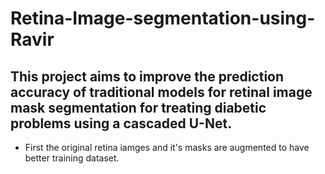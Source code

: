 # Retina-Image-segmentation-using-Ravir

## This project aims to improve the prediction accuracy of traditional models for retinal image mask segmentation for treating diabetic problems using a cascaded U-Net.

* First the original retina iamges and it's masks are augmented to have better training dataset.
